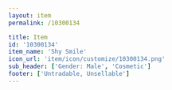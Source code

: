 ```yaml
---
layout: item
permalink: /10300134

title: Item
id: '10300134'
item_name: 'Shy Smile'
icon_url: 'item/icon/customize/10300134.png'
sub_header: ['Gender: Male', 'Cosmetic']
footer: ['Untradable, Unsellable']
---
```

